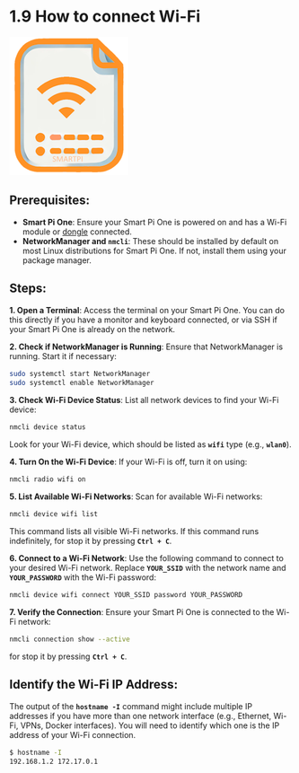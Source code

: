 # 1.9 How to connect Wi-Fi

![Smart PI One - Wifi](../../img/SmartPi/SmartPi_Connect_Wifi/SmartPi_Connect_Wifi_1.png)

## Prerequisites:
- **Smart Pi One**: Ensure your Smart Pi One is powered on and has a Wi-Fi module or [dongle](https://wanhao-europe.com/collections/yumi-accessoires-diy/products/cle-wifi-compaitble-windows-linux-2-4g) connected.
- **NetworkManager and `nmcli`**: These should be installed by default on most Linux distributions for Smart Pi One. If not, install them using your package manager.

## Steps:

**1. Open a Terminal**:
   Access the terminal on your Smart Pi One. You can do this directly if you have a monitor and keyboard connected, or via SSH if your Smart Pi One is already on the network.

**2. Check if NetworkManager is Running**:
   Ensure that NetworkManager is running. Start it if necessary:
   ```bash
   sudo systemctl start NetworkManager
   sudo systemctl enable NetworkManager
   ```

**3. Check Wi-Fi Device Status**:
   List all network devices to find your Wi-Fi device:
   ```bash
   nmcli device status
   ```
   Look for your Wi-Fi device, which should be listed as **`wifi`** type (e.g., **`wlan0`**).

**4. Turn On the Wi-Fi Device**:
   If your Wi-Fi is off, turn it on using:
   ```bash
   nmcli radio wifi on
   ```

**5. List Available Wi-Fi Networks**:
   Scan for available Wi-Fi networks:
   ```bash
   nmcli device wifi list
   ```
   This command lists all visible Wi-Fi networks. If this command runs indefinitely, for stop it by pressing **`Ctrl + C`**.

**6. Connect to a Wi-Fi Network**:
   Use the following command to connect to your desired Wi-Fi network. Replace **`YOUR_SSID`** with the network name and **`YOUR_PASSWORD`** with the Wi-Fi password:
   ```bash
   nmcli device wifi connect YOUR_SSID password YOUR_PASSWORD
   ```

**7. Verify the Connection**:
   Ensure your Smart Pi One is connected to the Wi-Fi network:
   ```bash
   nmcli connection show --active
   ```
   for stop it by pressing **`Ctrl + C`**.


## Identify the Wi-Fi IP Address:
   The output of the **`hostname -I`** command might include multiple IP addresses if you have more than one network interface (e.g., Ethernet, Wi-Fi, VPNs, Docker interfaces). You will need to identify which one is the IP address of your Wi-Fi connection.
   ```bash
   $ hostname -I
   192.168.1.2 172.17.0.1
   ```

